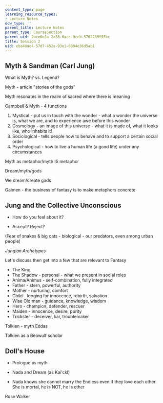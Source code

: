 ```yaml
---
content_type: page
learning_resource_types:
- Lecture Notes
ocw_type: ''
parent_title: Lecture Notes
parent_type: CourseSection
parent_uid: 2bce6e8a-2a58-6ace-9ceb-5702239955bc
title: Session 2
uid: eba48ac4-57d7-452a-93e1-6894e36d5ab1
---
```


Myth & Sandman (Carl Jung)
--------------------------

What is Myth? vs. Legend?

Myth - article "stories of the gods"

Myth resonates in the realm of sacred where there is meaning

Campbell & Myth - 4 functions

1.  Mystical - put us in touch with the wonder - what a wonder the universe is, what we are, and to experience awe before this wonder
2.  Cosmology - an image of this universe - what it is made of, what it looks like, who inhabits it!
3.  Sociological - tells people how to behave and to support a certain social order
4.  Psychological - how to live a human life (a good life) under any circumstances

Myth as metaphor/myth IS metaphor

Dream/myth/gods

We dream/create gods

Gaimen - the business of fantasy is to make metaphors concrete

Jung and the Collective Unconscious
-----------------------------------

*   How do you feel about it?
    
*   Accept? Reject?
    

(Fear of snakes & big cats - biological - our predators, even among urban people)

_Jungian Archetypes_

Let's discuss then get into a few that are relevant to Fantasy

*   The King
*   The Shadow - personal - what we present in social roles
*   Anima/Animus - self-combination, fully integrated
*   Father - stern, powerful, authority
*   Mother - nurturing, comfort
*   Child - longing for innocence, rebirth, salvation
*   Wise Old man - guidance, knowledge, wisdom
*   Hero - champion, defender, rescuer
*   Maiden - innocence, desire, purity
*   Trickster - deceiver, liar, troublemaker

Tolkien - myth Eddas

Tolkien as a Beowulf scholar

Doll's House
------------

*   Prologue as myth
    
*   Nada and Dream (as Kai'ckl)
    
*   Nada knows she cannot marry the Endless even if they love each other. She is mortal, he is NOT, he is other

Rose Walker